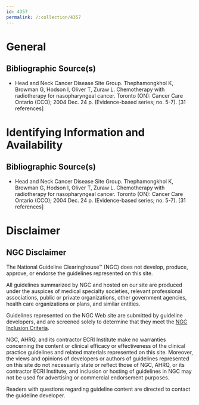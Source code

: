 ```yaml
---
id: 4357
permalink: /:collection/4357
---
```


# General

## Bibliographic Source(s)

- Head and Neck Cancer Disease Site Group. Thephamongkhol K, Browman G, Hodson I, Oliver T, Zuraw L. Chemotherapy with radiotherapy for nasopharyngeal cancer. Toronto (ON): Cancer Care Ontario (CCO); 2004 Dec. 24 p. (Evidence-based series; no. 5-7). [31 references]

# Identifying Information and Availability

## Bibliographic Source(s)

- Head and Neck Cancer Disease Site Group. Thephamongkhol K, Browman G, Hodson I, Oliver T, Zuraw L. Chemotherapy with radiotherapy for nasopharyngeal cancer. Toronto (ON): Cancer Care Ontario (CCO); 2004 Dec. 24 p. (Evidence-based series; no. 5-7). [31 references]

# Disclaimer

## NGC Disclaimer

The National Guideline Clearinghouse™ (NGC) does not develop, produce, approve, or endorse the guidelines represented on this site.

All guidelines summarized by NGC and hosted on our site are produced under the auspices of medical specialty societies, relevant professional associations, public or private organizations, other government agencies, health care organizations or plans, and similar entities.

Guidelines represented on the NGC Web site are submitted by guideline developers, and are screened solely to determine that they meet the [NGC Inclusion Criteria](/help-and-about/summaries/inclusion-criteria).

NGC, AHRQ, and its contractor ECRI Institute make no warranties concerning the content or clinical efficacy or effectiveness of the clinical practice guidelines and related materials represented on this site. Moreover, the views and opinions of developers or authors of guidelines represented on this site do not necessarily state or reflect those of NGC, AHRQ, or its contractor ECRI Institute, and inclusion or hosting of guidelines in NGC may not be used for advertising or commercial endorsement purposes.

Readers with questions regarding guideline content are directed to contact the guideline developer.

